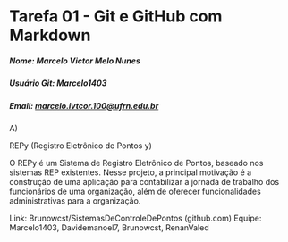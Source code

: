 # Tarefa 01 - Git e GitHub com Markdown
##### Nome: Marcelo Victor Melo Nunes
##### Usuário Git: Marcelo1403
##### Email: marcelo.ivtcor.100@ufrn.edu.br


A)

REPy (Registro Eletrônico de Pontos y)

O REPy é um Sistema de Registro Eletrônico de Pontos, baseado nos sistemas REP existentes. Nesse projeto, a principal motivação é a construção de uma aplicação para contabilizar a jornada de trabalho dos funcionários de uma organização, além de oferecer funcionalidades administrativas para a organização.

Link: Brunowcst/SistemasDeControleDePontos (github.com)
Equipe: Marcelo1403, Davidemanoel7, Brunowcst, RenanValed